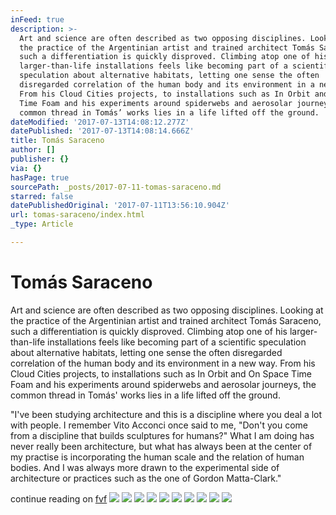 ```yaml
---
inFeed: true
description: >-
  Art and science are often described as two opposing disciplines. Looking at
  the practice of the Argentinian artist and trained architect Tomás Saraceno,
  such a differentiation is quickly disproved. Climbing atop one of his
  larger-than-life installations feels like becoming part of a scientific
  speculation about alternative habitats, letting one sense the often
  disregarded correlation of the human body and its environment in a new way.
  From his Cloud Cities projects, to installations such as In Orbit and On Space
  Time Foam and his experiments around spiderwebs and aerosolar journeys, the
  common thread in Tomás’ works lies in a life lifted off the ground.
dateModified: '2017-07-13T14:08:12.277Z'
datePublished: '2017-07-13T14:08:14.666Z'
title: Tomás Saraceno
author: []
publisher: {}
via: {}
hasPage: true
sourcePath: _posts/2017-07-11-tomas-saraceno.md
starred: false
datePublishedOriginal: '2017-07-11T13:56:10.904Z'
url: tomas-saraceno/index.html
_type: Article

---
```

# Tomás Saraceno

Art and science are often described as two opposing disciplines. Looking at the practice of the Argentinian artist and trained architect Tomás Saraceno, such a differentiation is quickly disproved. Climbing atop one of his larger-than-life installations feels like becoming part of a scientific speculation about alternative habitats, letting one sense the often disregarded correlation of the human body and its environment in a new way. From his Cloud Cities projects, to installations such as In Orbit and On Space Time Foam and his experiments around spiderwebs and aerosolar journeys, the common thread in Tomás' works lies in a life lifted off the ground.

"I've been studying architecture and this is a discipline where you deal a lot with people. I remember Vito Acconci once said to me, "Don't you come from a discipline that builds sculptures for humans?" What I am doing has never really been architecture, but what has always been at the center of my practise is incorporating the human scale and the relation of human bodies. And I was always more drawn to the experimental side of architecture or practices such as the one of Gordon Matta-Clark."

continue reading on [fvf][0]
![](https://the-grid-user-content.s3-us-west-2.amazonaws.com/c97e621f-cfc6-4b72-ab89-4e32faa8a9e9.jpg)
![](https://the-grid-user-content.s3-us-west-2.amazonaws.com/96dd1032-1e32-4ac8-88ab-f0f27ca47d84.jpg)
![](https://the-grid-user-content.s3-us-west-2.amazonaws.com/f8d1ad36-ae2c-4a49-9316-0c053bf4caad.jpg)
![](https://the-grid-user-content.s3-us-west-2.amazonaws.com/df94ef3b-271e-48bd-b7fb-6bab39ae8258.jpg)
![](https://the-grid-user-content.s3-us-west-2.amazonaws.com/7d5f4c23-a47a-4900-bc11-98d75bafed7e.jpg)
![](https://the-grid-user-content.s3-us-west-2.amazonaws.com/fbad3c67-1da9-4b07-b9e1-19d889113dfd.jpg)
![](https://the-grid-user-content.s3-us-west-2.amazonaws.com/f6f6237b-e57a-41cc-99d6-9d6e0bbca486.jpg)
![](https://the-grid-user-content.s3-us-west-2.amazonaws.com/57148a70-d8d0-416c-80f0-2670cbb52ed8.jpg)
![](https://the-grid-user-content.s3-us-west-2.amazonaws.com/8dcdb01b-bcde-43bb-9631-7d75094549cd.jpg)
![](https://the-grid-user-content.s3-us-west-2.amazonaws.com/922d8d0f-6677-4739-abd9-134743a9dc89.jpg)

[0]: http://www.freundevonfreunden.com/interviews/tomas-saraceno-wants-to-fly-while-keeping-his-feet-on-the-ground/